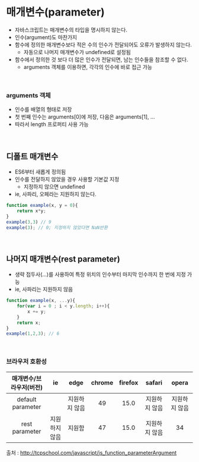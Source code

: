# 매개변수(parameter)

* 자바스크립트는 매개변수의 타입을 명시하지 않는다.
* 인수(argument)도 마찬가지
* 함수에 정의한 매개변수보다 적은 수의 인수가 전달되어도 오류가 발생하지 않는다.
	* 자동으로 나머지 매개변수가 undefined로 설정됨
* 함수에서 정의한 것 보다 더 많은 인수가 전달되면, 남는 인수들을 참조할 수 없다.
  * arguments 객체를 이용하면, 각각의 인수에 바로 접근 가능

<br>

### arguments 객체

* 인수를 배열의 형태로 저장
* 첫 번째 인수는 arguments[0]에 저장, 다음은 arguments[1], ...
* 따라서 length 프로퍼티 사용 가능

<br>



## 디폴트 매개변수

* ES6부터 새롭게 정의됨
* 인수를 전달하지 않았을 경우 사용할 기본값 지정
  * 지정하지 않으면 undefined
* ie, 사파리, 오페라는 지원하지 않는다.

```js
function example(x, y = 0){
    return x*y;
}
example(3,3) // 9
example(3); // 0; 지정하지 않았다면 NaN반환
```

<br>

## 나머지 매개변수(rest parameter)

* 생략 접두사(...)를 사용하여 특정 위치의 인수부터 마지막 인수까지 한 번에 지정 가능
* ie, 사파리는 지원하지 않음

```js
function example(x, ...y){
	for(var i = 0 ; i < y.length; i++){
		x += y;
	}
	return x;
}
example(1,2,3); // 6
```

<br>

### 브라우저 호환성
| 매개변수/브라우저(버전) |      ie       |     edge      | chrome | firefox |    safari     |     opera     |
| :---------------------: | :-----------: | :-----------: | :----: | :-----: | :-----------: | :-----------: |
|    default parameter    |               | 지원하지 않음 |   49   |  15.0   | 지원하지 않음 | 지원하지 않음 |
|     rest parameter      | 지원하지 않음 |    지원함     |   47   |  15.0   | 지원하지 않음 |      34       |

출처 : <http://tcpschool.com/javascript/js_function_parameterArgument>

